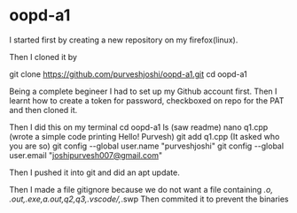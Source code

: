 # oopd-a1

I started first by creating a new repository on my firefox(linux).

Then I cloned it by

git clone https://github.com/purveshjoshi/oopd-a1.git
cd oopd-a1

Being a complete begineer I had to set up my Github account first.
Then I learnt how to create a token for password, checkboxed on repo for the PAT and then cloned it.

Then I did this on my terminal
cd oopd-a1
ls
(saw readme)
nano q1.cpp
(wrote a simple code printing Hello! Purvesh)
git add q1.cpp
(It asked who you are so)
git config --global user.name "purveshjoshi"
git config --global user.email "joshipurvesh007@gmail.com"

Then I pushed it into git and did an apt update.

Then I made a file gitignore because we do not want a file containing *.o, *.out,*.exe,a.out,q2,q3,.vscode/,*.swp
Then commited it to prevent the binaries


